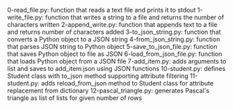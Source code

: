 0-read_file.py: function that reads a text file and prints it to stdout
1-write_file.py: function that writes a string to a file and returns the number of characters written
2-append_write.py: function that appends text to a file and returns number of characters added
3-to_json_string.py: function that converts a Python object to a JSON string
4-from_json_string.py: function that parses JSON string to Python object
5-save_to_json_file.py: function that saves Python object to file as JSON
6-load_from_json_file.py: function that loads Python object from a JSON file
7-add_item.py: adds arguments to list and saves to add_item.json using JSON functions
10-student.py: defines Student class with to_json method supporting attribute filtering
11-student.py: adds reload_from_json method to Student class for attribute replacement from dictionary
12-pascal_triangle.py: generates Pascal's triangle as list of lists for given number of rows
